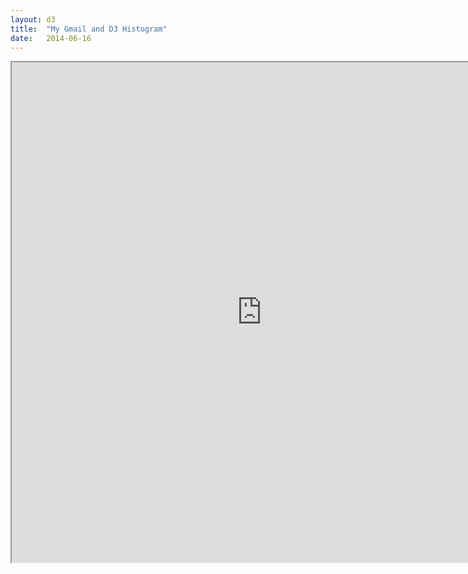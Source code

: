 ```yaml
---
layout: d3
title:  "My Gmail and D3 Histogram"
date:   2014-06-16
---
```

<iframe src="http://kencrocken.github.io/data/d3_histo.html" width="800" height="800" scrolling="no"></iframe>
<!-- <script src="http://d3js.org/d3.v3.min.js"></script>
<h5>Ok, so this whole thing needs to get cleaned up -- I know, I know.</h5>
<script>

var margin = {top: 20, right: 20, bottom: 250, left: 85},
    width = 960 - margin.left - margin.right,
    height = 700 - margin.top - margin.bottom;

var x = d3.scale.ordinal()
    .rangeRoundBands([0, width], .1);

var y = d3.scale.linear()
    .range([height, 0]);

var color = d3.scale.linear()
    .domain([0,35,50,100,200])
    .range(["black","maroon","darkred","firebrick","red"])
    .interpolate(d3.interpolateLab);

var xAxis = d3.svg.axis()
    .scale(x)
    .orient("bottom");

var yAxis = d3.svg.axis()
    .scale(y)
    .orient("left")
    .ticks(10);

var svg = d3.select("body").append("svg")
    .attr("width", width + margin.left + margin.right)
    .attr("height", height + margin.top + margin.bottom)
  .append("g")
    .attr("transform", "translate(" + margin.left + "," + margin.top + ")");

d3.csv("http://kencrocken.github.io/data/senders.csv", type, function(error, data) {
  x.domain(data.map(function(d) { return d.senders; }));
  y.domain([0, d3.max(data, function(d) { return d.Freq; })]);

  svg.append("g")
      .attr("class", "x axis")
      .attr("transform", "translate(0," + height + ")")
      .call(xAxis)
      .selectAll("text")  
          .style("text-anchor", "end")
          .attr("dx", "-.8em")
          .attr("dy", ".15em")
          .attr("transform", function(d) {
              return "rotate(-90)" 
              });

  svg.append("g")
      .attr("class", "y axis")
      .call(yAxis)
    .append("text")
      .attr("transform", "rotate(-90)")
      .attr("y", 6)
      .attr("dy", ".71em")
      .style("text-anchor", "end")
      .text("Frequency");

  svg.selectAll(".bar")
      .data(data)
    .enter().append("rect")
      .attr("class", "bar")
      .attr("x", function(d) { return x(d.senders); })
      .attr("width", x.rangeBand())
      .attr("y", function(d) { return y(d.Freq); })
      .attr("height", function(d) { return height - y(d.Freq); })
      // .style("fill", function(d) { return "rgb(0, 0, " + (d.Freq) + ")"; });
      .style("fill", function(d) { return color(d.Freq); });

});

function type(d) {
  d.Freq = +d.Freq;
  return d;
}

</script> -->